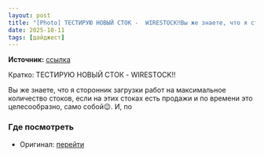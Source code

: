 ```yaml
---
layout: post
title: "[Photo] ТЕСТИРУЮ НОВЫЙ СТОК -  WIRESTOCK‼️Вы же знаете, что я сторонник загрузки работ на макс [...]"
date: 2025-10-11
tags: [дайджест]
---
```


**Источник:** [ссылка](https://t.me/kiryl_motion/403)

Кратко: ТЕСТИРУЮ НОВЫЙ СТОК -  WIRESTOCK‼️

Вы же знаете, что я сторонник загрузки работ на максимальное количество стоков, если на этих стоках есть продажи и по времени это целесообразно, само собой😉. И, по 

### Где посмотреть
- Оригинал: [перейти]({link})
